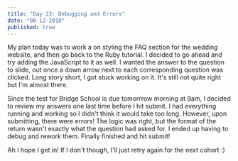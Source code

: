 ```yaml
---
title: "Day 23: Debugging and Errors"
date: "08-12-2018"
published: true
---
```

My plan today was to work a on styling the FAQ section for the wedding website, and then go back to the Ruby tutorial. I decided to go ahead and try adding the JavaScript to it as well. I wanted the answer to the question to slide, out once a down arrow next to each corresponding  question was clicked. Long story short, I got stuck working on it. It's still not quite right but I'm almost there.

Since the test for Bridge School is due tomorrrow morning at 9am, I decided to review my answers one last time before I hit submit. I had everything running and working so I didn't think it would take too long. However, upon submitting, there were errors! The logic was right, but the format of the return wasn't exactly what the question had asked for. I ended up having to debug and rework them. Finally finished and hit submit!

Ah I hope I get in! If I don't though, I'll just retry again for the next cohort :)
